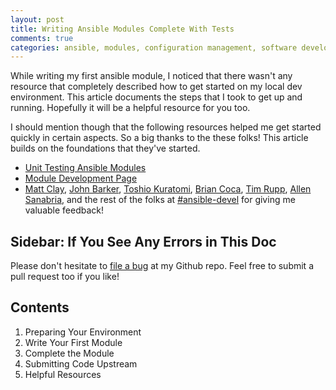 ```yaml
---
layout: post
title: Writing Ansible Modules Complete With Tests
comments: true
categories: ansible, modules, configuration management, software development, automated testing, code coverage, agile, tdd, bdd
---
```


While writing my first ansible module, I noticed that there wasn't any resource
that completely described how to get started on my local dev environment.
This article documents the steps that I took to get up and running. Hopefully
it will be a helpful resource for you too.

I should mention though that the following resources helped me get started
quickly in certain aspects. So a big thanks to the these folks! This article
builds on the foundations that they've started.

- [Unit Testing Ansible Modules](http://linuxsimba.com/unit_testing_ansible_modules_part_1)
- [Module Development Page](http://docs.ansible.com/ansible/developing_modules.html#testing-modules)
- [Matt Clay](https://github.com/mattclay), [John Barker](https://github.com/gundalow),
  [Toshio Kuratomi](https://github.com/abadger), [Brian Coca](https://github.com/bcoca),
  [Tim Rupp](https://github.com/caphrim007), [Allen Sanabria](https://github.com/linuxdynasty),
  and the rest of the folks at [#ansible-devel](http://webchat.freenode.net/?channels=ansible-devel) for giving me valuable feedback!

## Sidebar: If You See Any Errors in This Doc
Please don't hesitate to [file a bug](https://github.com/infrascloudy/infrascloudy.github.io/issues) at my Github repo. Feel free to submit a pull request too if you like!

## Contents

1. Preparing Your Environment
1. Write Your First Module
1. Complete the Module
1. Submitting Code Upstream
1. Helpful Resources
